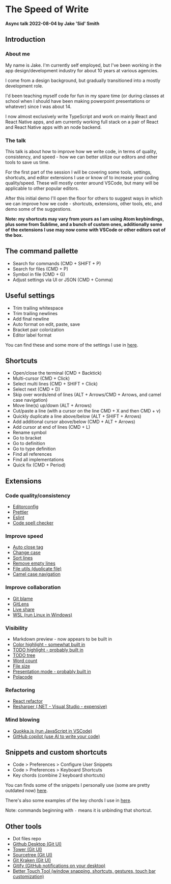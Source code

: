# The Speed of Write

**Async talk 2022-08-04 by Jake 'Sid' Smith**

## Introduction

### About me

My name is Jake. I'm currently self employed, but I've been working in the app design/development industry for about 10 years at various agencies.

I come from a design background, but gradually transitioned into a mostly development role.

I'd been teaching myself code for fun in my spare time (or during classes at school when I should have been making powerpoint presentations or whatever) since I was about 14.

I now almost exclusively write TypeScript and work on mainly React and React Native apps, and am currently working full stack on a pair of React and React Native apps with an node backend.

### The talk

This talk is about how to improve how we write code, in terms of quality, consistency, and speed - how we can better utilize our editors and other tools to save us time.

For the first part of the session I will be covering some tools, settings, shortcuts, and editor extensions I use or know of to increase your coding quality/speed. These will mostly center around VSCode, but many will be applicable to other popular editors.

After this initial demo I'll open the floor for others to suggest ways in which we can improve how we code - shortcuts, extensions, other tools, etc, and demo some of the suggestions.

**Note: my shortcuts may vary from yours as I am using Atom keybindings, plus some from Sublime, and a bunch of custom ones, additionally some of the extensions I use may now come with VSCode or other editors out of the box.**

## The command pallette

- Search for commands (CMD + SHIFT + P)
- Search for files (CMD + P)
- Symbol in file (CMD + G)
- Adjust settings via UI or JSON (CMD + Comma)

## Useful settings

- Trim trailing whitespace
- Trim trailing newlines
- Add final newline
- Auto format on edit, paste, save
- Bracket pair colorization
- Editor label format

You can find these and some more of the settings I use in [here](vscode/settings.json).

## Shortcuts

- Open/close the terminal (CMD + Backtick)
- Multi-cursor (CMD + Click)
- Select multi lines (CMD + SHIFT + Click)
- Select next (CMD + D)
- Skip over words/end of lines (ALT + Arrows/CMD + Arrows, and camel case navigation)
- Move line(s) up/down (ALT + Arrows)
- Cut/paste a line (with a cursor on the line CMD + X and then CMD + v)
- Quickly duplicate a line above/below (ALT + SHIFT + Arrows)
- Add additional cursor above/below (CMD + ALT + Arrows)
- Add cursor at end of lines (CMD + L)
- Rename symbol
- Go to bracket
- Go to definition
- Go to type definition
- Find all references
- Find all implementations
- Quick fix (CMD + Period)

## Extensions

### Code quality/consistency

- [Editorconfig](https://marketplace.visualstudio.com/items?itemName=EditorConfig.EditorConfig)
- [Prettier](https://marketplace.visualstudio.com/items?itemName=esbenp.prettier-vscode)
- [Eslint](https://marketplace.visualstudio.com/items?itemName=dbaeumer.vscode-eslint)
- [Code spell checker](https://marketplace.visualstudio.com/items?itemName=streetsidesoftware.code-spell-checker)

### Improve speed

- [Auto close tag](https://marketplace.visualstudio.com/items?itemName=formulahendry.auto-close-tag)
- [Change case](https://marketplace.visualstudio.com/items?itemName=wmaurer.change-case)
- [Sort lines](https://marketplace.visualstudio.com/items?itemName=Tyriar.sort-lines)
- [Remove empty lines](https://marketplace.visualstudio.com/items?itemName=usernamehw.remove-empty-lines)
- [File utils (duplicate file)](https://marketplace.visualstudio.com/items?itemName=sleistner.vscode-fileutils)
- [Camel case navigation](https://marketplace.visualstudio.com/items?itemName=wmaurer.change-case)

### Improve collaboration

- [Git blame](https://marketplace.visualstudio.com/items?itemName=waderyan.gitblame)
- [GitLens](https://marketplace.visualstudio.com/items?itemName=eamodio.gitlens)
- [Live share](https://marketplace.visualstudio.com/items?itemName=ms-vsliveshare.vsliveshare)
- [WSL (run Linux in Windows)](https://marketplace.visualstudio.com/items?itemName=ms-vscode-remote.remote-wsl)

### Visibility

- Markdown preview - now appears to be built in
- [Color highlight - somewhat built in](https://marketplace.visualstudio.com/items?itemName=naumovs.color-highlight)
- [TODO highlight - probably built in](https://marketplace.visualstudio.com/items?itemName=wayou.vscode-todo-highlight)
- [TODO tree](https://marketplace.visualstudio.com/items?itemName=Gruntfuggly.todo-tree)
- [Word count](https://marketplace.visualstudio.com/items?itemName=rido3.wordcount)
- [File size](https://marketplace.visualstudio.com/items?itemName=zh9528.file-size)
- [Presentation mode - probably built in](https://marketplace.visualstudio.com/items?itemName=jspolancor.presentationmode)
- [Polacode](https://marketplace.visualstudio.com/items?itemName=pnp.polacode)

### Refactoring

- [React refactor](https://marketplace.visualstudio.com/items?itemName=iceworks-team.iceworks-refactor)
- [Resharper (.NET - Visual Studio - expensive)](https://www.jetbrains.com/resharper/)

### Mind blowing

- [Quokka.js (run JavaScript in VSCode)](https://marketplace.visualstudio.com/items?itemName=WallabyJs.quokka-vscode)
- [GitHub copilot (use AI to write your code)](https://marketplace.visualstudio.com/items?itemName=GitHub.copilot)

## Snippets and custom shortcuts

- Code > Preferences > Configure User Snippets
- Code > Preferences > Keyboard Shortcuts
- Key chords (combine 2 keyboard shortcuts)

You can finds some of the snippets I personally use (some are pretty outdated now) [here](vscode/snippets/).

There's also some examples of the key chords I use in [here](vscode/keybindings.json).

Note: commands beginning with `-` means it is unbinding that shortcut.

## Other tools

- Dot files repo
- [Github Desktop (Git UI)](https://desktop.github.com/)
- [Tower (Git UI)](https://www.git-tower.com/mac)
- [Sourcetree (Git UI)](https://www.sourcetreeapp.com/)
- [Git Kraken (Git UI)](https://www.gitkraken.com/)
- [Gitify (GitHub notifications on your desktop)](https://www.gitify.io/)
- [Better Touch Tool (window snapping, shortcuts, gestures, touch bar customization)](https://folivora.ai/)
